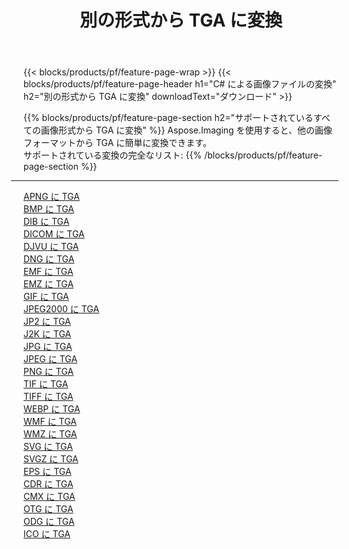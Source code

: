 ﻿---
title: 別の形式から TGA に変換 
weight: 3920
url: /ja/net/conversion/to/tga 
lang: ja
langdirlevel: 2
locales: zh-hans,ja,it,ru,de,es,fr,nl,id,lt,pl,pt,vi,tr,ko,zh-hant,ar,hi,th,sv,cs,uk,he
description: Aspose.Imaging を使用すると、別のフォーマットから TGA に簡単に変換できます
---

{{< blocks/products/pf/feature-page-wrap >}}
{{< blocks/products/pf/feature-page-header h1="C# による画像ファイルの変換" h2="別の形式から TGA に変換" downloadText="ダウンロード" >}}


{{% blocks/products/pf/feature-page-section  h2="サポートされているすべての画像形式から TGA に変換" %}}
Aspose.Imaging を使用すると、他の画像フォーマットから TGA に簡単に変換できます。
<br/>
サポートされている変換の完全なリスト:
{{% /blocks/products/pf/feature-page-section %}}
<div class="container-fluid productfamilypage bg-gray">
    <div class="convertypes bg-gray agp-content section">
        <div class="container">
		<hr style="margin-left:-20px;"/>
		<div class="row other-converters">
		    <div class='col-md-2 other-converter remove-lp remove-rp'><a href="/imaging/ja/net/conversion/apng-to-tga" >APNG に TGA</a></div>
<div class='col-md-2 other-converter remove-lp remove-rp'><a href="/imaging/ja/net/conversion/bmp-to-tga" >BMP に TGA</a></div>
<div class='col-md-2 other-converter remove-lp remove-rp'><a href="/imaging/ja/net/conversion/dib-to-tga" >DIB に TGA</a></div>
<div class='col-md-2 other-converter remove-lp remove-rp'><a href="/imaging/ja/net/conversion/dicom-to-tga" >DICOM に TGA</a></div>
<div class='col-md-2 other-converter remove-lp remove-rp'><a href="/imaging/ja/net/conversion/djvu-to-tga" >DJVU に TGA</a></div>
<div class='col-md-2 other-converter remove-lp remove-rp'><a href="/imaging/ja/net/conversion/dng-to-tga" >DNG に TGA</a></div>
<div class='col-md-2 other-converter remove-lp remove-rp'><a href="/imaging/ja/net/conversion/emf-to-tga" >EMF に TGA</a></div>
<div class='col-md-2 other-converter remove-lp remove-rp'><a href="/imaging/ja/net/conversion/emz-to-tga" >EMZ に TGA</a></div>
<div class='col-md-2 other-converter remove-lp remove-rp'><a href="/imaging/ja/net/conversion/gif-to-tga" >GIF に TGA</a></div>
<div class='col-md-2 other-converter remove-lp remove-rp'><a href="/imaging/ja/net/conversion/jpeg2000-to-tga" >JPEG2000 に TGA</a></div>
<div class='col-md-2 other-converter remove-lp remove-rp'><a href="/imaging/ja/net/conversion/jp2-to-tga" >JP2 に TGA</a></div>
<div class='col-md-2 other-converter remove-lp remove-rp'><a href="/imaging/ja/net/conversion/j2k-to-tga" >J2K に TGA</a></div>
<div class='col-md-2 other-converter remove-lp remove-rp'><a href="/imaging/ja/net/conversion/jpg-to-tga" >JPG に TGA</a></div>
<div class='col-md-2 other-converter remove-lp remove-rp'><a href="/imaging/ja/net/conversion/jpeg-to-tga" >JPEG に TGA</a></div>
<div class='col-md-2 other-converter remove-lp remove-rp'><a href="/imaging/ja/net/conversion/png-to-tga" >PNG に TGA</a></div>
<div class='col-md-2 other-converter remove-lp remove-rp'><a href="/imaging/ja/net/conversion/tif-to-tga" >TIF に TGA</a></div>
<div class='col-md-2 other-converter remove-lp remove-rp'><a href="/imaging/ja/net/conversion/tiff-to-tga" >TIFF に TGA</a></div>
<div class='col-md-2 other-converter remove-lp remove-rp'><a href="/imaging/ja/net/conversion/webp-to-tga" >WEBP に TGA</a></div>
<div class='col-md-2 other-converter remove-lp remove-rp'><a href="/imaging/ja/net/conversion/wmf-to-tga" >WMF に TGA</a></div>
<div class='col-md-2 other-converter remove-lp remove-rp'><a href="/imaging/ja/net/conversion/wmz-to-tga" >WMZ に TGA</a></div>
<div class='col-md-2 other-converter remove-lp remove-rp'><a href="/imaging/ja/net/conversion/svg-to-tga" >SVG に TGA</a></div>
<div class='col-md-2 other-converter remove-lp remove-rp'><a href="/imaging/ja/net/conversion/svgz-to-tga" >SVGZ に TGA</a></div>
<div class='col-md-2 other-converter remove-lp remove-rp'><a href="/imaging/ja/net/conversion/eps-to-tga" >EPS に TGA</a></div>
<div class='col-md-2 other-converter remove-lp remove-rp'><a href="/imaging/ja/net/conversion/cdr-to-tga" >CDR に TGA</a></div>
<div class='col-md-2 other-converter remove-lp remove-rp'><a href="/imaging/ja/net/conversion/cmx-to-tga" >CMX に TGA</a></div>
<div class='col-md-2 other-converter remove-lp remove-rp'><a href="/imaging/ja/net/conversion/otg-to-tga" >OTG に TGA</a></div>
<div class='col-md-2 other-converter remove-lp remove-rp'><a href="/imaging/ja/net/conversion/odg-to-tga" >ODG に TGA</a></div>
<div class='col-md-2 other-converter remove-lp remove-rp'><a href="/imaging/ja/net/conversion/ico-to-tga" >ICO に TGA</a></div>
                </div>
        </div>
    </div>
</div>
<br/>

